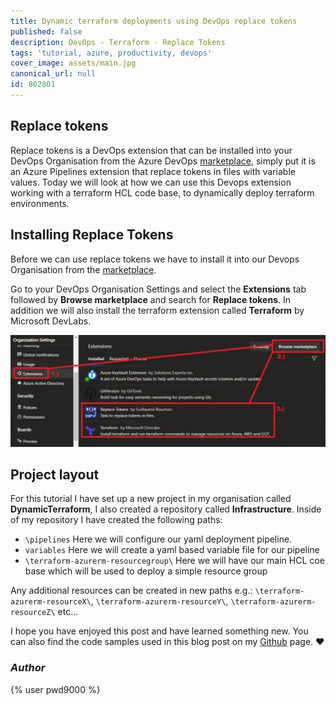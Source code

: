 ```yaml
---
title: Dynamic terraform deployments using DevOps replace tokens
published: false
description: DevOps - Terraform - Replace Tokens
tags: 'tutorial, azure, productivity, devops'
cover_image: assets/main.jpg
canonical_url: null
id: 802801
---
```


## Replace tokens

Replace tokens is a DevOps extension that can be installed into your DevOps Organisation from the Azure DevOps [marketplace](https://marketplace.visualstudio.com/items?itemName=qetza.replacetokens), simply put it is an Azure Pipelines extension that replace tokens in files with variable values. Today we will look at how we can use this Devops extension working with a terraform HCL code base, to dynamically deploy terraform environments.

## Installing Replace Tokens

Before we can use replace tokens we have to install it into our Devops Organisation from the [marketplace](https://marketplace.visualstudio.com/items?itemName=qetza.replacetokens).  

Go to your DevOps Organisation Settings and select the **Extensions** tab followed by **Browse marketplace** and search for **Replace tokens**. In addition we will also install the terraform extension called **Terraform** by Microsoft DevLabs.

![ado_task](./assets/ado_task.jpg)

## Project layout

For this tutorial I have set up a new project in my organisation called **DynamicTerraform**, I also created a repository called **Infrastructure**. Inside of my repository I have created the following paths:

- `\pipelines` Here we will configure our yaml deployment pipeline.
- `variables` Here we will create a yaml based variable file for our pipeline
- `\terraform-azurerm-resourcegroup\` Here we will have our main HCL coe base which will be used to deploy a simple resource group

Any additional resources can be created in new paths e.g.: `\terraform-azurerm-resourceX\`, `\terraform-azurerm-resourceY\`, `\terraform-azurerm-resourceZ\` etc...



I hope you have enjoyed this post and have learned something new. You can also find the code samples used in this blog post on my [Github](https://github.com/Pwd9000-ML/blog-devto/tree/master/posts/DevOps-Replace-Tokens/code) page. :heart:

### _Author_

{% user pwd9000 %}
